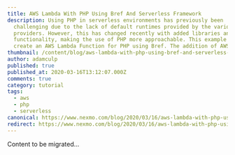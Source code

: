 ```yaml
---
title: AWS Lambda With PHP Using Bref And Serverless Framework
description: Using PHP in serverless environments has previously been
  challenging due to the lack of default runtimes provided by the various cloud
  providers. However, this has changed recently with added libraries and
  functionality, making the use of PHP more approachable. This example will
  create an AWS Lambda Function for PHP using Bref. The addition of AWS […]
thumbnail: /content/blog/aws-lambda-with-php-using-bref-and-serverless-framework-dr/E_AWS-Lambda_1200x600.png
author: adamculp
published: true
published_at: 2020-03-16T13:12:07.000Z
comments: true
category: tutorial
tags:
  - aws
  - php
  - serverless
canonical: https://www.nexmo.com/blog/2020/03/16/aws-lambda-with-php-using-bref-and-serverless-framework-dr
redirect: https://www.nexmo.com/blog/2020/03/16/aws-lambda-with-php-using-bref-and-serverless-framework-dr
---
```


Content to be migrated...
